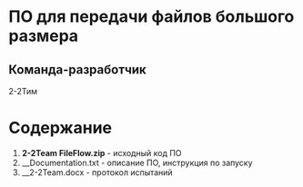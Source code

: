 # **ПО для передачи файлов большого размера**
## Команда-разработчик
2-2Тим
# Содержание
1. __2-2Team FileFlow.zip__ - исходный код ПО
2. __Documentation.txt - описание ПО, инструкция по запуску
3. __2-2Team.docx - протокол испытаний
